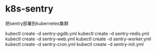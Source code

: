 # k8s-sentry
把sentry部署到kubernetes集群

kubectl create -d sentry-pgdb.yml
kubectl create -d sentry-redis.yml
kubectl create -d sentry-web.yml
kubectl create -d sentry-worker.yml
kubectl create -d sentry-cron.yml
kubectl create -d sentry-init.yml
